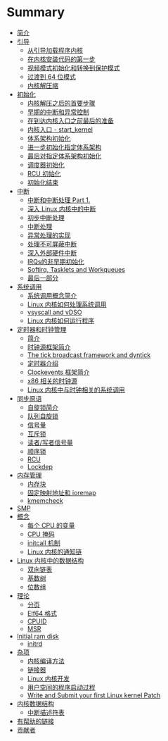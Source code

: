 # Summary

* [简介](README.md)
* [引导](Booting/README.md)
   * [从引导加载程序内核](Booting/linux-bootstrap-1.md)
   * [在内核安装代码的第一步](Booting/linux-bootstrap-2.md)
   * [视频模式初始化和转换到保护模式](Booting/linux-bootstrap-3.md)
   * [过渡到 64 位模式](Booting/linux-bootstrap-4.md)
   * [内核解压缩](Booting/linux-bootstrap-5.md)
* [初始化](Initialization/README.md)
   * [内核解压之后的首要步骤](Initialization/linux-initialization-1.md)
   * [早期的中断和异常控制](Initialization/linux-initialization-2.md)
   * [在到达内核入口之前最后的准备](Initialization/linux-initialization-3.md)
   * [内核入口 - start_kernel](Initialization/linux-initialization-4.md)
   * [体系架构初始化](Initialization/linux-initialization-5.md)
   * [进一步初始化指定体系架构](Initialization/linux-initialization-6.md)
   * [最后对指定体系架构初始化](Initialization/linux-initialization-7.md)
   * [调度器初始化](Initialization/linux-initialization-8.md)
   * [RCU 初始化](Initialization/linux-initialization-9.md)
   * [初始化结束](Initialization/linux-initialization-10.md)
* [中断](Interrupts/README.md)
   * [中断和中断处理 Part 1.](Interrupts/interrupts-1.md)
   * [深入 Linux 内核中的中断](Interrupts/interrupts-2.md)
   * [初步中断处理](Interrupts/interrupts-3.md)
   * [中断处理](Interrupts/interrupts-4.md)
   * [异常处理的实现](Interrupts/interrupts-5.md)
   * [处理不可屏蔽中断](Interrupts/interrupts-6.md)
   * [深入外部硬件中断](Interrupts/interrupts-7.md)
   * [IRQs的非早期初始化](Interrupts/interrupts-8.md)
   * [Softirq, Tasklets and Workqueues](Interrupts/interrupts-9.md)
   * [最后一部分](Interrupts/interrupts-10.md)
* [系统调用](SysCall/README.md)
    * [系统调用概念简介](SysCall/syscall-1.md)
    * [Linux 内核如何处理系统调用](SysCall/syscall-2.md)
    * [vsyscall and vDSO](SysCall/syscall-3.md)
    * [Linux 内核如何运行程序](SysCall/syscall-4.md)
* [定时器和时钟管理](Timers/README.md)
    * [简介](Timers/timers-1.md)
    * [时钟源框架简介](Timers/timers-2.md)
    * [The tick broadcast framework and dyntick](Timers/timers-3.md)
    * [定时器介绍](Timers/timers-4.md)
    * [Clockevents 框架简介](Timers/timers-5.md)
    * [x86 相关的时钟源](Timers/timers-6.md)
    * [Linux 内核中与时钟相关的系统调用](Timers/timers-7.md)
* [同步原语](SyncPrim/README.md)
    * [自旋锁简介](SyncPrim/sync-1.md)
    * [队列自旋锁](SyncPrim/sync-2.md)
    * [信号量](SyncPrim/sync-3.md)
    * [互斥锁](SyncPrim/sync-4.md)
    * [读者/写者信号量](SyncPrim/sync-5.md)
    * [顺序锁](SyncPrim/sync-6.md)
    * [RCU]()
    * [Lockdep]()
* [内存管理](MM/README.md)
   * [内存块](MM/linux-mm-1.md)
   * [固定映射地址和 ioremap](MM/linux-mm-2.md)
   * [kmemcheck](MM/linux-mm-3.md)
* [SMP]()
* [概念](Concepts/README.md)
   * [每个 CPU 的变量](Concepts/per-cpu.md)
   * [CPU 掩码](Concepts/cpumask.md)
   * [initcall 机制](Concepts/initcall.md)
   * [Linux 内核的通知链](Concepts/notification_chains.md)
* [Linux 内核中的数据结构](DataStructures/README.md)
   * [双向链表](DataStructures/dlist.md)
   * [基数树](DataStructures/radix-tree.md)
   * [位数组](DataStructures/bitmap.md)
* [理论](Theory/README.md)
   * [分页](Theory/Paging.md)
   * [Elf64 格式](Theory/ELF.md)
   * [CPUID]()
   * [MSR]()
* [Initial ram disk]()
   * [initrd]()
* [杂项](Misc/README.md)
    * [内核编译方法](Misc/how_kernel_compiled.md)
    * [链接器](Misc/linkers.md)
    * [Linux 内核开发](Misc/contribute.md)
    * [用户空间的程序启动过程](Misc/program_startup.md)
    * [Write and Submit your first Linux kernel Patch]()    
* [内核数据结构](KernelStructures/README.md)
    * [中断描述符表](KernelStructures/idt.md)
* [有帮助的链接](LINKS.md)
* [贡献者](contributors.md)
